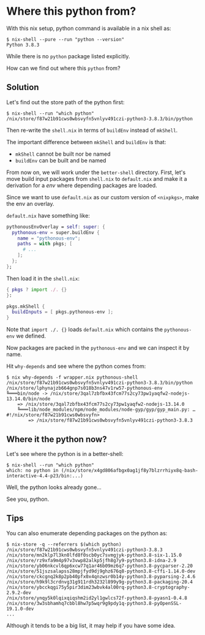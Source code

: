 # Where this python from?

With this nix setup, python command is available in a nix shell as:

```console
$ nix-shell --pure --run "python --version"
Python 3.8.3
```

While there is no `python` package listed explicitly.

How can we find out where this `python` from?

## Solution

Let's find out the store path of the python first:

```consle
$ nix-shell --run "which python"
/nix/store/f87w21b91cws0wbsvyfn5vnlyv491czi-python3-3.8.3/bin/python
```


Then re-write the `shell.nix` in terms of `buildEnv` instead of `mkShell`.

The important difference between `mkShell` and `buildEnv` is that:
- `mkShell` cannot be built nor be named
- `buildEnv` can be built and be named


From now on, we will work under the `better-shell` directory.
First, let's move build input packages from `shell.nix` to `default.nix` and make it a derivation for a *env* where depending packages are loaded.

Since we want to use `default.nix` as our custom version of `<nixpkgs>`, make the env an overlay.

`default.nix` have something like:

```nix
pythonousEnvOverlay = self: super: {
  pythonous-env = super.buildEnv {
    name = "pythonous-env";
    paths = with pkgs; [
      # ...
    ];
  };
};
```

Then load it in the `shell.nix`:

```nix
{ pkgs ? import ./. {}
}:

pkgs.mkShell {
  buildInputs = [ pkgs.pythonous-env ];
}
```

Note that `import ./. {}` loads `default.nix` which contains the `pythonous-env` we defined.

Now packages are packed in the `pythonous-env` and we can inspect it by name.

Hit `why-depends` and see where the python comes from:

```console
$ nix why-depends -f wrapper.nix pythonous-shell /nix/store/f87w21b91cws0wbsvyfn5vnlyv491czi-python3-3.8.3/bin/python
/nix/store/lphynajzb664gnp7s018b3ns47v1rw57-pythonous-env
╚═══bin/node -> /nix/store/3qal7zbfbx43fcm77s2cy73pw1yaqfw2-nodejs-13.14.0/bin/node
    => /nix/store/3qal7zbfbx43fcm77s2cy73pw1yaqfw2-nodejs-13.14.0
    ╚═══lib/node_modules/npm/node_modules/node-gyp/gyp/gyp_main.py: …#!/nix/store/f87w21b91cws0wbsvyfn>
        => /nix/store/f87w21b91cws0wbsvyfn5vnlyv491czi-python3-3.8.3

```


## Where it the python now?

Let's see where the python is in a better-shell:

```console
$ nix-shell --run "which python"
which: no python in (/nix/store/x4gd806afbgx0ag1jf8y7blzrrhiyx8q-bash-interactive-4.4-p23/bin:...)

```

Well, the python looks already gone...

See you, python.


## Tips

You can also enumerate depending packages on the python as:

```console
$ nix-store -q --referrers $(which python)
/nix/store/f87w21b91cws0wbsvyfn5vnlyv491czi-python3-3.8.3
/nix/store/mn2klp7l3kn0lfd8f0scb0yc7svmgjyk-python3.8-six-1.15.0
/nix/store/rz9xfa9m4p97v3vwp82alkp5jfh8g7y9-python3.8-idna-2.9
/nix/store/yb06nkcvl6qp6xcw77q1ar46b09mz6q7-python3.8-pycparser-2.20
/nix/store/51jszsalapss28mpjfyd9dj9ghz676q8-python3.8-cffi-1.14.0-dev
/nix/store/ckcgnq2k8p2pb40pfx0x4qnzwsr0b14y-python3.8-pyparsing-2.4.6
/nix/store/h9k9l3crdnvg31g911rdh3232l899y9g-python3.8-packaging-20.4
/nix/store/ybcckqgi75y5pir3dim23wbvk4al00rq-python3.8-cryptography-2.9.2-dev
/nix/store/ynqy5k0lqixqiqshm2id2yl1gwlcs72f-python3.8-pyasn1-0.4.8
/nix/store/3w3sbhamhq7cbbl8hw7p5wqr9g9pdy1q-python3.8-pyOpenSSL-19.1.0-dev
...
```

Although it tends to be a big list, it may help if you have some idea.
